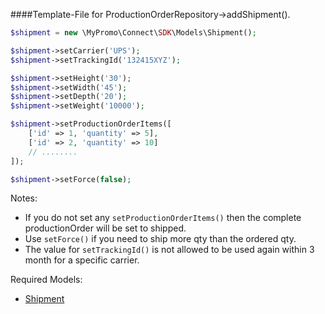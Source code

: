 ####Template-File for ProductionOrderRepository->addShipment().

```php
$shipment = new \MyPromo\Connect\SDK\Models\Shipment();

$shipment->setCarrier('UPS');
$shipment->setTrackingId('132415XYZ');

$shipment->setHeight('30');
$shipment->setWidth('45');
$shipment->setDepth('20');
$shipment->setWeight('10000');

$shipment->setProductionOrderItems([
    ['id' => 1, 'quantity' => 5],   
    ['id' => 2, 'quantity' => 10]
    // ........
]);

$shipment->setForce(false);
```

Notes:  

* If you do not set any `setProductionOrderItems()` then the complete productionOrder will be set to shipped. 
* Use `setForce()` if you need to ship more qty than the ordered qty.
* The value for `setTrackingId()` is not allowed to be used again within 3 month for a specific carrier.


Required Models:

- [Shipment][Shipment]


[ProductionOrderRepository]: ../Repositories/ProductionOrderRepository.md
[Shipment]: Shipment.md
